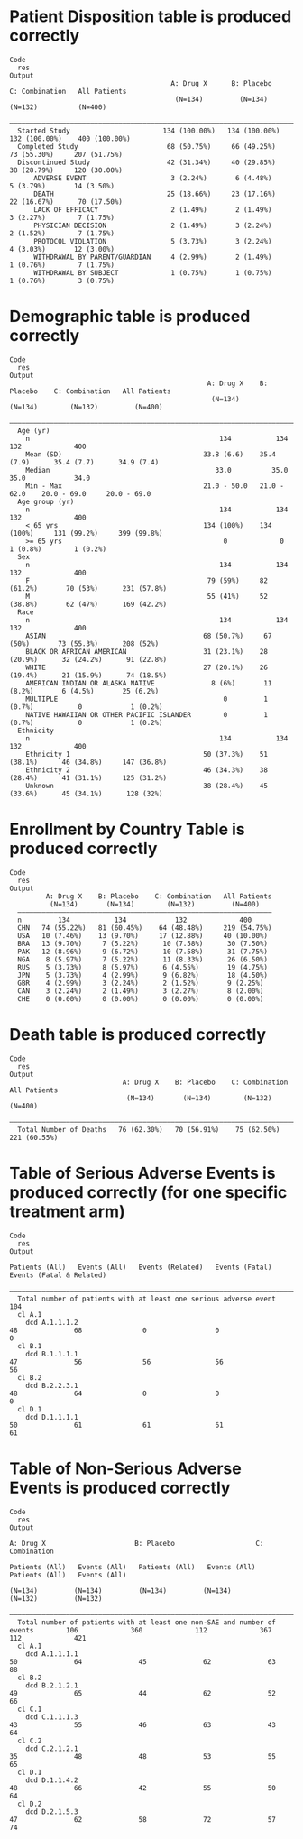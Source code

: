 # Patient Disposition table is produced correctly

    Code
      res
    Output
                                            A: Drug X      B: Placebo     C: Combination   All Patients 
                                             (N=134)         (N=134)         (N=132)          (N=400)   
      ——————————————————————————————————————————————————————————————————————————————————————————————————
      Started Study                       134 (100.00%)   134 (100.00%)   132 (100.00%)    400 (100.00%)
      Completed Study                      68 (50.75%)     66 (49.25%)     73 (55.30%)     207 (51.75%) 
      Discontinued Study                   42 (31.34%)     40 (29.85%)     38 (28.79%)     120 (30.00%) 
          ADVERSE EVENT                     3 (2.24%)       6 (4.48%)       5 (3.79%)       14 (3.50%)  
          DEATH                            25 (18.66%)     23 (17.16%)     22 (16.67%)      70 (17.50%) 
          LACK OF EFFICACY                  2 (1.49%)       2 (1.49%)       3 (2.27%)        7 (1.75%)  
          PHYSICIAN DECISION                2 (1.49%)       3 (2.24%)       2 (1.52%)        7 (1.75%)  
          PROTOCOL VIOLATION                5 (3.73%)       3 (2.24%)       4 (3.03%)       12 (3.00%)  
          WITHDRAWAL BY PARENT/GUARDIAN     4 (2.99%)       2 (1.49%)       1 (0.76%)        7 (1.75%)  
          WITHDRAWAL BY SUBJECT             1 (0.75%)       1 (0.75%)       1 (0.76%)        3 (0.75%)  

# Demographic table is produced correctly

    Code
      res
    Output
                                                     A: Drug X    B: Placebo    C: Combination   All Patients
                                                      (N=134)       (N=134)        (N=132)         (N=400)   
      ———————————————————————————————————————————————————————————————————————————————————————————————————————
      Age (yr)                                                                                               
        n                                               134           134            132             400     
        Mean (SD)                                   33.8 (6.6)    35.4 (7.9)      35.4 (7.7)      34.9 (7.4) 
        Median                                         33.0          35.0            35.0            34.0    
        Min - Max                                   21.0 - 50.0   21.0 - 62.0    20.0 - 69.0     20.0 - 69.0 
      Age group (yr)                                                                                         
        n                                               134           134            132             400     
        < 65 yrs                                    134 (100%)    134 (100%)     131 (99.2%)     399 (99.8%) 
        >= 65 yrs                                        0             0           1 (0.8%)        1 (0.2%)  
      Sex                                                                                                    
        n                                               134           134            132             400     
        F                                            79 (59%)     82 (61.2%)       70 (53%)      231 (57.8%) 
        M                                            55 (41%)     52 (38.8%)       62 (47%)      169 (42.2%) 
      Race                                                                                                   
        n                                               134           134            132             400     
        ASIAN                                       68 (50.7%)     67 (50%)       73 (55.3%)      208 (52%)  
        BLACK OR AFRICAN AMERICAN                   31 (23.1%)    28 (20.9%)      32 (24.2%)      91 (22.8%) 
        WHITE                                       27 (20.1%)    26 (19.4%)      21 (15.9%)      74 (18.5%) 
        AMERICAN INDIAN OR ALASKA NATIVE              8 (6%)       11 (8.2%)       6 (4.5%)       25 (6.2%)  
        MULTIPLE                                         0         1 (0.7%)           0            1 (0.2%)  
        NATIVE HAWAIIAN OR OTHER PACIFIC ISLANDER        0         1 (0.7%)           0            1 (0.2%)  
      Ethnicity                                                                                              
        n                                               134           134            132             400     
        Ethnicity 1                                 50 (37.3%)    51 (38.1%)      46 (34.8%)     147 (36.8%) 
        Ethnicity 2                                 46 (34.3%)    38 (28.4%)      41 (31.1%)     125 (31.2%) 
        Unknown                                     38 (28.4%)    45 (33.6%)      45 (34.1%)      128 (32%)  

# Enrollment by Country Table is produced correctly

    Code
      res
    Output
             A: Drug X    B: Placebo    C: Combination   All Patients
              (N=134)       (N=134)        (N=132)         (N=400)   
      ———————————————————————————————————————————————————————————————
      n         134           134            132             400     
      CHN   74 (55.22%)   81 (60.45%)    64 (48.48%)     219 (54.75%)
      USA   10 (7.46%)    13 (9.70%)     17 (12.88%)     40 (10.00%) 
      BRA   13 (9.70%)     7 (5.22%)      10 (7.58%)      30 (7.50%) 
      PAK   12 (8.96%)     9 (6.72%)      10 (7.58%)      31 (7.75%) 
      NGA    8 (5.97%)     7 (5.22%)      11 (8.33%)      26 (6.50%) 
      RUS    5 (3.73%)     8 (5.97%)      6 (4.55%)       19 (4.75%) 
      JPN    5 (3.73%)     4 (2.99%)      9 (6.82%)       18 (4.50%) 
      GBR    4 (2.99%)     3 (2.24%)      2 (1.52%)       9 (2.25%)  
      CAN    3 (2.24%)     2 (1.49%)      3 (2.27%)       8 (2.00%)  
      CHE    0 (0.00%)     0 (0.00%)      0 (0.00%)       0 (0.00%)  

# Death table is produced correctly

    Code
      res
    Output
                                A: Drug X    B: Placebo    C: Combination   All Patients
                                 (N=134)       (N=134)        (N=132)         (N=400)   
      ——————————————————————————————————————————————————————————————————————————————————
      Total Number of Deaths   76 (62.30%)   70 (56.91%)    75 (62.50%)     221 (60.55%)

# Table of Serious Adverse Events is produced correctly (for one specific treatment arm)

    Code
      res
    Output
                                                                         Patients (All)   Events (All)   Events (Related)   Events (Fatal)   Events (Fatal & Related)
      ———————————————————————————————————————————————————————————————————————————————————————————————————————————————————————————————————————————————————————————————
      Total number of patients with at least one serious adverse event        104                                                                                    
      cl A.1                                                                                                                                                         
        dcd A.1.1.1.2                                                          48              68               0                 0                     0            
      cl B.1                                                                                                                                                         
        dcd B.1.1.1.1                                                          47              56               56                56                    56           
      cl B.2                                                                                                                                                         
        dcd B.2.2.3.1                                                          48              64               0                 0                     0            
      cl D.1                                                                                                                                                         
        dcd D.1.1.1.1                                                          50              61               61                61                    61           

# Table of Non-Serious Adverse Events is produced correctly

    Code
      res
    Output
                                                                                          A: Drug X                      B: Placebo                    C: Combination        
                                                                                Patients (All)   Events (All)   Patients (All)   Events (All)   Patients (All)   Events (All)
                                                                                   (N=134)         (N=134)         (N=134)         (N=134)         (N=132)         (N=132)   
      ———————————————————————————————————————————————————————————————————————————————————————————————————————————————————————————————————————————————————————————————————————
      Total number of patients with at least one non-SAE and number of events        106             360             112             367             112             421     
      cl A.1                                                                                                                                                                 
        dcd A.1.1.1.1                                                                 50              64              45              62              63              88     
      cl B.2                                                                                                                                                                 
        dcd B.2.1.2.1                                                                 49              65              44              62              52              66     
      cl C.1                                                                                                                                                                 
        dcd C.1.1.1.3                                                                 43              55              46              63              43              64     
      cl C.2                                                                                                                                                                 
        dcd C.2.1.2.1                                                                 35              48              48              53              55              65     
      cl D.1                                                                                                                                                                 
        dcd D.1.1.4.2                                                                 48              66              42              55              50              64     
      cl D.2                                                                                                                                                                 
        dcd D.2.1.5.3                                                                 47              62              58              72              57              74     

